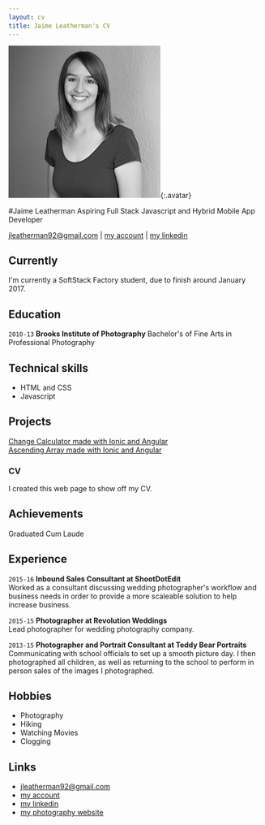 ```yaml
---
layout: cv
title: Jaime Leatherman's CV
---
```


![Jaime](./media/jleathhs.png){:.avatar}

#Jaime Leatherman
Aspiring Full Stack Javascript and Hybrid Mobile App Developer

<div id="webaddress">
<a href="mailto:">jleatherman92@gmail.com</a>
|
<i class="fa fa-github"></i> <a href="http://github.com/">my account</a>
|
<i class="fa fa-linkedin"></i> <a href="https://www.linkedin.com/in/jaimeleatherman">my linkedin</a>
</div>


## Currently

I'm currently a SoftStack Factory student, due to finish around January 2017.

## Education

`2010-13`
__Brooks Institute of Photography__ Bachelor's of Fine Arts in Professional Photography

## Technical skills

* HTML and CSS
* Javascript

## Projects
<a href="http://codepen.io/jleatherman92/pen/amPNEL">Change Calculator made with Ionic and Angular</a><br />
<a href="http://codepen.io/jleatherman92/pen/zKrEga">Ascending Array made with Ionic and Angular</a><br />

### CV

I created this web page to show off my CV.  

## Achievements

Graduated Cum Laude

## Experience

`2015-16`
__Inbound Sales Consultant at ShootDotEdit__ 
 <br>Worked as a consultant discussing wedding photographer's workflow and business needs in order to provide a more scaleable solution to help increase business.

`2015-15`
__Photographer at Revolution Weddings__ 
 <br>Lead photographer for wedding photography company.


`2013-15`
__Photographer and Portrait Consultant at Teddy Bear Portraits__ 
 <br>Communicating with school officials to set up a smooth picture day. I then photographed all children, as well as returning to the school to perform in person sales of the images I photographed.

## Hobbies

* Photography
* Hiking 
* Watching Movies
* Clogging

## Links

* <i class="fa fa-envelope"></i> <a href="mailto:">jleatherman92@gmail.com</a><br />
* <i class="fa fa-github"></i> <a href="http://github.com/">my account</a><br />
* <i class="fa fa-linkedin"></i> <a href="https://www.linkedin.com/in/jaimeleatherman">my linkedin</a><br />
* <i class="fa fa-camera"></i> <a href="http://www.jaimeleatherman.com">my photography website</a><br />

